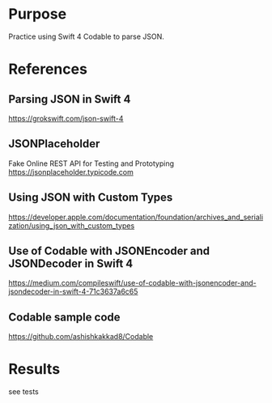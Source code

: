 # Purpose
Practice using Swift 4 Codable to parse JSON.

# References

## Parsing JSON in Swift 4
https://grokswift.com/json-swift-4

## JSONPlaceholder
Fake Online REST API for Testing and Prototyping
https://jsonplaceholder.typicode.com

## Using JSON with Custom Types
https://developer.apple.com/documentation/foundation/archives_and_serialization/using_json_with_custom_types

## Use of Codable with JSONEncoder and JSONDecoder in Swift 4
https://medium.com/compileswift/use-of-codable-with-jsonencoder-and-jsondecoder-in-swift-4-71c3637a6c65

## Codable sample code
https://github.com/ashishkakkad8/Codable

# Results
see tests
